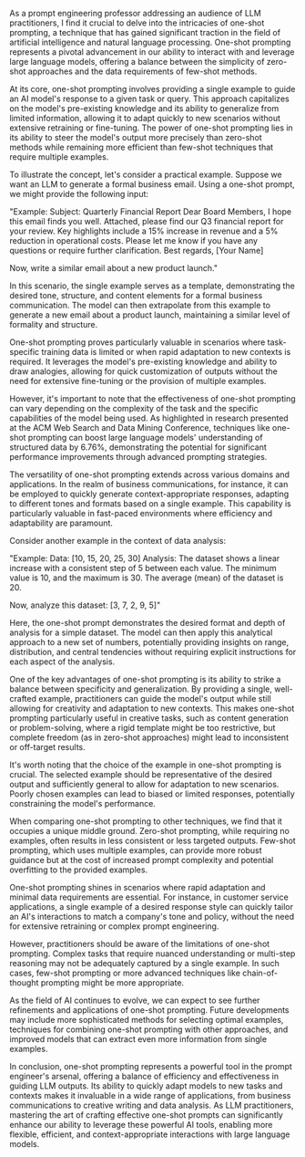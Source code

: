 As a prompt engineering professor addressing an audience of LLM practitioners, I find it crucial to delve into the intricacies of one-shot prompting, a technique that has gained significant traction in the field of artificial intelligence and natural language processing. One-shot prompting represents a pivotal advancement in our ability to interact with and leverage large language models, offering a balance between the simplicity of zero-shot approaches and the data requirements of few-shot methods.

At its core, one-shot prompting involves providing a single example to guide an AI model's response to a given task or query. This approach capitalizes on the model's pre-existing knowledge and its ability to generalize from limited information, allowing it to adapt quickly to new scenarios without extensive retraining or fine-tuning. The power of one-shot prompting lies in its ability to steer the model's output more precisely than zero-shot methods while remaining more efficient than few-shot techniques that require multiple examples.

To illustrate the concept, let's consider a practical example. Suppose we want an LLM to generate a formal business email. Using a one-shot prompt, we might provide the following input:

"Example:
Subject: Quarterly Financial Report
Dear Board Members,
I hope this email finds you well. Attached, please find our Q3 financial report for your review. Key highlights include a 15% increase in revenue and a 5% reduction in operational costs.
Please let me know if you have any questions or require further clarification.
Best regards,
\[Your Name]

Now, write a similar email about a new product launch."

In this scenario, the single example serves as a template, demonstrating the desired tone, structure, and content elements for a formal business communication. The model can then extrapolate from this example to generate a new email about a product launch, maintaining a similar level of formality and structure.

One-shot prompting proves particularly valuable in scenarios where task-specific training data is limited or when rapid adaptation to new contexts is required. It leverages the model's pre-existing knowledge and ability to draw analogies, allowing for quick customization of outputs without the need for extensive fine-tuning or the provision of multiple examples.

However, it's important to note that the effectiveness of one-shot prompting can vary depending on the complexity of the task and the specific capabilities of the model being used. As highlighted in research presented at the ACM Web Search and Data Mining Conference, techniques like one-shot prompting can boost large language models' understanding of structured data by 6.76%, demonstrating the potential for significant performance improvements through advanced prompting strategies.

The versatility of one-shot prompting extends across various domains and applications. In the realm of business communications, for instance, it can be employed to quickly generate context-appropriate responses, adapting to different tones and formats based on a single example. This capability is particularly valuable in fast-paced environments where efficiency and adaptability are paramount.

Consider another example in the context of data analysis:

"Example:
Data: \[10, 15, 20, 25, 30]
Analysis: The dataset shows a linear increase with a consistent step of 5 between each value. The minimum value is 10, and the maximum is 30. The average (mean) of the dataset is 20.

Now, analyze this dataset: \[3, 7, 2, 9, 5]"

Here, the one-shot prompt demonstrates the desired format and depth of analysis for a simple dataset. The model can then apply this analytical approach to a new set of numbers, potentially providing insights on range, distribution, and central tendencies without requiring explicit instructions for each aspect of the analysis.

One of the key advantages of one-shot prompting is its ability to strike a balance between specificity and generalization. By providing a single, well-crafted example, practitioners can guide the model's output while still allowing for creativity and adaptation to new contexts. This makes one-shot prompting particularly useful in creative tasks, such as content generation or problem-solving, where a rigid template might be too restrictive, but complete freedom (as in zero-shot approaches) might lead to inconsistent or off-target results.

It's worth noting that the choice of the example in one-shot prompting is crucial. The selected example should be representative of the desired output and sufficiently general to allow for adaptation to new scenarios. Poorly chosen examples can lead to biased or limited responses, potentially constraining the model's performance.

When comparing one-shot prompting to other techniques, we find that it occupies a unique middle ground. Zero-shot prompting, while requiring no examples, often results in less consistent or less targeted outputs. Few-shot prompting, which uses multiple examples, can provide more robust guidance but at the cost of increased prompt complexity and potential overfitting to the provided examples.

One-shot prompting shines in scenarios where rapid adaptation and minimal data requirements are essential. For instance, in customer service applications, a single example of a desired response style can quickly tailor an AI's interactions to match a company's tone and policy, without the need for extensive retraining or complex prompt engineering.

However, practitioners should be aware of the limitations of one-shot prompting. Complex tasks that require nuanced understanding or multi-step reasoning may not be adequately captured by a single example. In such cases, few-shot prompting or more advanced techniques like chain-of-thought prompting might be more appropriate.

As the field of AI continues to evolve, we can expect to see further refinements and applications of one-shot prompting. Future developments may include more sophisticated methods for selecting optimal examples, techniques for combining one-shot prompting with other approaches, and improved models that can extract even more information from single examples.

In conclusion, one-shot prompting represents a powerful tool in the prompt engineer's arsenal, offering a balance of efficiency and effectiveness in guiding LLM outputs. Its ability to quickly adapt models to new tasks and contexts makes it invaluable in a wide range of applications, from business communications to creative writing and data analysis. As LLM practitioners, mastering the art of crafting effective one-shot prompts can significantly enhance our ability to leverage these powerful AI tools, enabling more flexible, efficient, and context-appropriate interactions with large language models.
